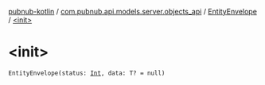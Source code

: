 [pubnub-kotlin](../../index.md) / [com.pubnub.api.models.server.objects_api](../index.md) / [EntityEnvelope](index.md) / [&lt;init&gt;](./-init-.md)

# &lt;init&gt;

`EntityEnvelope(status: `[`Int`](https://kotlinlang.org/api/latest/jvm/stdlib/kotlin/-int/index.html)`, data: T? = null)`